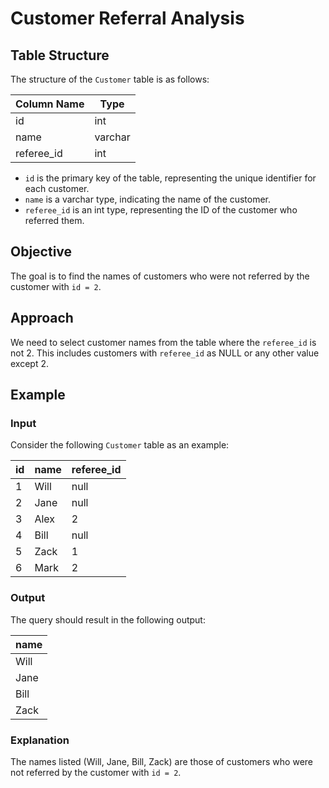 # Customer Referral Analysis

## Table Structure

The structure of the `Customer` table is as follows:

| Column Name | Type    |
|-------------|---------|
| id          | int     |
| name        | varchar |
| referee_id  | int     |

- `id` is the primary key of the table, representing the unique identifier for each customer.
- `name` is a varchar type, indicating the name of the customer.
- `referee_id` is an int type, representing the ID of the customer who referred them.

## Objective

The goal is to find the names of customers who were not referred by the customer with `id = 2`.

## Approach

We need to select customer names from the table where the `referee_id` is not 2. This includes customers with `referee_id` as NULL or any other value except 2.

## Example

### Input

Consider the following `Customer` table as an example:

| id | name | referee_id |
|----|------|------------|
| 1  | Will | null       |
| 2  | Jane | null       |
| 3  | Alex | 2          |
| 4  | Bill | null       |
| 5  | Zack | 1          |
| 6  | Mark | 2          |

### Output

The query should result in the following output:

| name |
|------|
| Will |
| Jane |
| Bill |
| Zack |

### Explanation

The names listed (Will, Jane, Bill, Zack) are those of customers who were not referred by the customer with `id = 2`.
